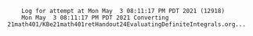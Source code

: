         Log for attempt at Mon May  3 08:11:17 PM PDT 2021 (12918)
        Mon May  3 08:11:17 PM PDT 2021 Converting 21math401/KBe21math401retHandout24EvaluatingDefiniteIntegrals.org...
